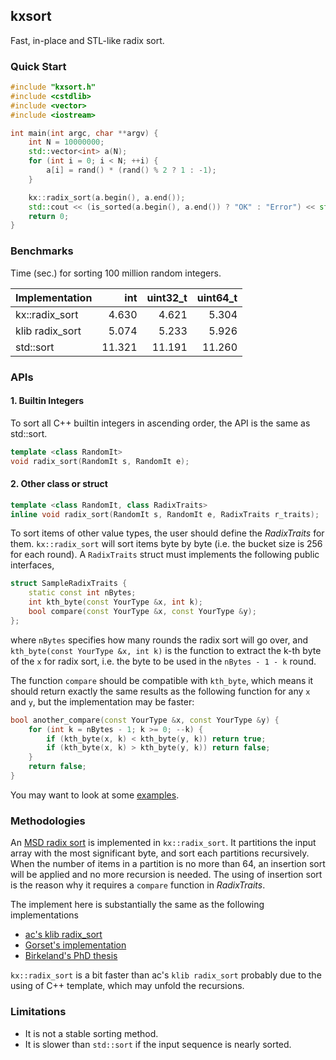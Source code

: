 ## kxsort
Fast, in-place and STL-like radix sort.

### Quick Start

```cpp
#include "kxsort.h"
#include <cstdlib>
#include <vector>
#include <iostream>

int main(int argc, char **argv) {
	int N = 10000000;
	std::vector<int> a(N);
	for (int i = 0; i < N; ++i) {
		a[i] = rand() * (rand() % 2 ? 1 : -1);
	}

	kx::radix_sort(a.begin(), a.end());
	std::cout << (is_sorted(a.begin(), a.end()) ? "OK" : "Error") << std::endl;
	return 0;
}
```

### Benchmarks

Time (sec.) for sorting 100 million random integers.

|Implementation  | int      | uint32_t |  uint64_t |
|:---------------|---------:|---------:|----------:|
|kx::radix_sort  | 4.630    | 4.621    | 5.304     |
|klib radix_sort | 5.074    | 5.233    | 5.926     |
|std::sort       | 11.321   | 11.191   | 11.260    |


### APIs
#### 1. Builtin Integers
To sort all C++ builtin integers in ascending order, the API is the same as std::sort.
```cpp
template <class RandomIt>
void radix_sort(RandomIt s, RandomIt e);
```

#### 2. Other class or struct

```cpp
template <class RandomIt, class RadixTraits>
inline void radix_sort(RandomIt s, RandomIt e, RadixTraits r_traits);
```

To sort items of other value types, the user should define the *RadixTraits* for them. `kx::radix_sort` will sort items byte by byte (i.e. the bucket size is 256 for each round). A `RadixTraits` struct must implements the following public interfaces,
```cpp
struct SampleRadixTraits {
    static const int nBytes;
    int kth_byte(const YourType &x, int k);
    bool compare(const YourType &x, const YourType &y);
};
```
where `nBytes` specifies how many rounds the radix sort will go over, and `kth_byte(const YourType &x, int k)`  is the function to extract the k-th byte of the `x` for radix sort, i.e. the byte to be used in the `nBytes - 1 - k` round.

The function `compare` should be compatible with `kth_byte`, which means it should return exactly the same results as the following function for any `x` and `y`, but the implementation may be faster:

```cpp
bool another_compare(const YourType &x, const YourType &y) {
	for (int k = nBytes - 1; k >= 0; --k) {
		if (kth_byte(x, k) < kth_byte(y, k)) return true;
		if (kth_byte(x, k) > kth_byte(y, k)) return false;
	}
	return false;
}
```

You may want to look at some [examples](https://github.com/voutcn/kxsort/tree/master/examples).

### Methodologies

An [MSD radix sort](https://en.wikipedia.org/wiki/Radix_sort#Most_significant_digit_radix_sorts) is implemented in `kx::radix_sort`. It partitions the input array with the most significant byte, and sort each partitions recursively. When the number of items in a partition is no more than 64, an insertion sort will be applied and no more recursion is needed. The using of insertion sort is the reason why it requires a `compare` function in *RadixTraits*.

The implement here is substantially the same as the following implementations
- [ac's klib radix_sort](https://attractivechaos.wordpress.com/2012/06/10/an-update-on-radix-sort/)
- [Gorset's implementation](https://github.com/gorset/radix)
- [Birkeland's PhD thesis](http://ntnu.diva-portal.org/smash/record.jsf?parentRecord=diva2%3A124514&pid=diva2%3A124519&dswid=-3545)

`kx::radix_sort` is a bit faster than ac's `klib radix_sort` probably due to the using of C++ template, which may unfold the recursions.

### Limitations

* It is not a stable sorting method.
* It is slower than `std::sort` if the input sequence is nearly sorted.
